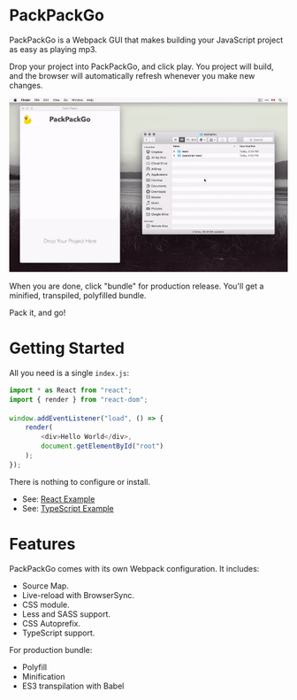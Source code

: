 # PackPackGo

PackPackGo is a Webpack GUI that makes building your JavaScript project as easy as playing mp3.

Drop your project into PackPackGo, and click play. You project will build, and the browser will automatically refresh whenever you make new changes.

![](doc/packpackgo-demo.gif)

When you are done, click "bundle" for production release. You'll get a minified, transpiled, polyfilled bundle.

Pack it, and go!

# Getting Started

All you need is a single `index.js`:

```js
import * as React from "react";
import { render } from "react-dom";

window.addEventListener("load", () => {
	render(
		<div>Hello World</div>,
		document.getElementById("root")
	);
});
```

There is nothing to configure or install.

+ See: [React Example](examples/react)
+ See: [TypeScript Example](examples/typescript-react)

# Features

PackPackGo comes with its own Webpack configuration. It includes:

+ Source Map.
+ Live-reload with BrowserSync.
+ CSS module.
+ Less and SASS support.
+ CSS Autoprefix.
+ TypeScript support.

For production bundle:

+ Polyfill
+ Minification
+ ES3 transpilation with Babel